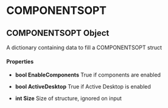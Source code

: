 # COMPONENTSOPT

## COMPONENTSOPT Object

A dictionary containing data to fill a COMPONENTSOPT struct

#### Properties

  -  **bool EnableComponents** 
    True if components are enabled

  -  **bool ActiveDesktop** 
    True if Active Desktop is enabled

  -  **int Size** 
    Size of structure, ignored on input